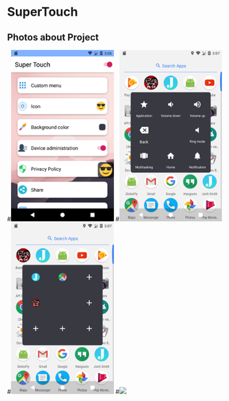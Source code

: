 # SuperTouch
## Photos about Project
#<img src="https://github.com/doctor-blue/SuperTouch/blob/master/image/Screenshot_1571472360.png" height="400" weight="320"/>
#<img src="https://github.com/doctor-blue/SuperTouch/blob/master/image/Screenshot_1571472473.png" height="400" weight="320"/>
#<img src="https://github.com/doctor-blue/SuperTouch/blob/master/image/Screenshot_1571472445.png" height="400" weight="320"/>
#<img src="https://github.com/doctor-blue/SuperTouch/blob/master/image/Screenshot_1571472389.png.png" height="400" weight="320"/>
